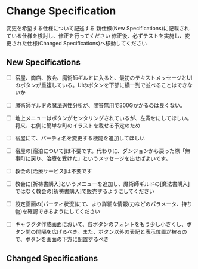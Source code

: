 # Change Specification

変更を希望する仕様について記述する
新仕様(New Specifications)に記載されている仕様を検討し、修正を行ってください
修正後、必ずテストを実施し、変更された仕様(Changed Specifications)へ移動してください

## New Specifications

- [ ] 宿屋、商店、教会、魔術師ギルドに入ると、最初のテキストメッセージとUIのボタンが重複している。UIのボタンを下部に横一列で並べることはできないか
- [ ] 魔術師ギルドの魔法適性分析が、問答無用で300Gかかるのは良くない。
- [ ] 地上メニューはボタンがセンタリングされているが、左寄せにしてほしい。将来、右側に簡単な町のイラストを載せる予定のため
- [ ] 宿屋にて、パーティ名を変更する機能を追加してほしい
- [ ] 宿屋の[宿泊について]は不要です。代わりに、ダンジョンから戻った際「無事町に戻り、治療を受けた」というメッセージを出せばよいです。
- [ ] 教会の[治療サービス]は不要です
- [ ] 教会に[祈祷書購入]というメニューを追加し、魔術師ギルドの[魔法書購入]ではなく教会の[祈祷書購入]で販売するようにしてください
- [ ] 設定画面の[パーティ状況]にて、より詳細な情報(力などのパラメータ、持ち物)を確認できるようにしてください
- [ ] キャラクタ作成画面において、各ボタンのフォントをもう少し小さくし、ボタン間の間隔を広げるべき。また、ボタン以外の表記と表示位置が被るので、ボタンを画面の下方に配置するべき


## Changed Specifications

